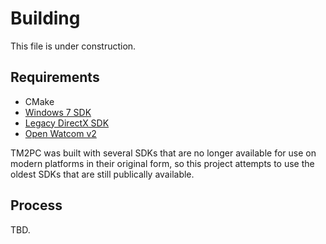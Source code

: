 # Building

This file is under construction.

## Requirements

- CMake
- [Windows 7 SDK](https://www.microsoft.com/en-us/download/details.aspx?id=8279)
- [Legacy DirectX SDK](https://www.microsoft.com/en-us/download/details.aspx?id=6812)
- [Open Watcom v2](https://github.com/open-watcom/open-watcom-v2/releases)

TM2PC was built with several SDKs that are no longer available for use on modern
platforms in their original form, so this project attempts to use the oldest
SDKs that are still publically available.

## Process

TBD.
